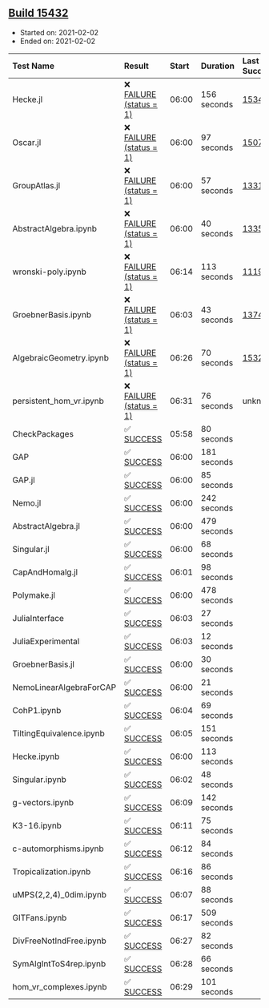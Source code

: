 ## [Build 15432](https://oscarci.mathematik.uni-kl.de/job/oscar/15432/)

* Started on: 2021-02-02
* Ended on: 2021-02-02

| Test Name    | Result | Start | Duration | Last Success | First Failure |
|:-------------|:-------|:------|:---------|:-------------|:--------------|
| Hecke.jl | ❌ [FAILURE (status = 1)](https://oscarci.mathematik.uni-kl.de/job/oscar/15432/artifact/logs/build-15432/Hecke.jl.log) | 06:00 | 156 seconds | [15344](https://oscarci.mathematik.uni-kl.de/job/oscar/15344/) | [15348](https://oscarci.mathematik.uni-kl.de/job/oscar/15348/) |
| Oscar.jl | ❌ [FAILURE (status = 1)](https://oscarci.mathematik.uni-kl.de/job/oscar/15432/artifact/logs/build-15432/Oscar.jl.log) | 06:00 | 97 seconds | [15079](https://oscarci.mathematik.uni-kl.de/job/oscar/15079/) | [15080](https://oscarci.mathematik.uni-kl.de/job/oscar/15080/) |
| GroupAtlas.jl | ❌ [FAILURE (status = 1)](https://oscarci.mathematik.uni-kl.de/job/oscar/15432/artifact/logs/build-15432/GroupAtlas.jl.log) | 06:00 | 57 seconds | [13311](https://oscarci.mathematik.uni-kl.de/job/oscar/13311/) | [13312](https://oscarci.mathematik.uni-kl.de/job/oscar/13312/) |
| AbstractAlgebra.ipynb | ❌ [FAILURE (status = 1)](https://oscarci.mathematik.uni-kl.de/job/oscar/15432/artifact/logs/build-15432/AbstractAlgebra.ipynb.log) | 06:00 | 40 seconds | [13355](https://oscarci.mathematik.uni-kl.de/job/oscar/13355/) | [13356](https://oscarci.mathematik.uni-kl.de/job/oscar/13356/) |
| wronski-poly.ipynb | ❌ [FAILURE (status = 1)](https://oscarci.mathematik.uni-kl.de/job/oscar/15432/artifact/logs/build-15432/wronski-poly.ipynb.log) | 06:14 | 113 seconds | [11192](https://oscarci.mathematik.uni-kl.de/job/oscar/11192/) | [11193](https://oscarci.mathematik.uni-kl.de/job/oscar/11193/) |
| GroebnerBasis.ipynb | ❌ [FAILURE (status = 1)](https://oscarci.mathematik.uni-kl.de/job/oscar/15432/artifact/logs/build-15432/GroebnerBasis.ipynb.log) | 06:03 | 43 seconds | [13748](https://oscarci.mathematik.uni-kl.de/job/oscar/13748/) | [13749](https://oscarci.mathematik.uni-kl.de/job/oscar/13749/) |
| AlgebraicGeometry.ipynb | ❌ [FAILURE (status = 1)](https://oscarci.mathematik.uni-kl.de/job/oscar/15432/artifact/logs/build-15432/AlgebraicGeometry.ipynb.log) | 06:26 | 70 seconds | [15322](https://oscarci.mathematik.uni-kl.de/job/oscar/15322/) | [15323](https://oscarci.mathematik.uni-kl.de/job/oscar/15323/) |
| persistent_hom_vr.ipynb | ❌ [FAILURE (status = 1)](https://oscarci.mathematik.uni-kl.de/job/oscar/15432/artifact/logs/build-15432/persistent_hom_vr.ipynb.log) | 06:31 | 76 seconds | unknown | unknown |
| CheckPackages | ✅ [SUCCESS](https://oscarci.mathematik.uni-kl.de/job/oscar/15432/artifact/logs/build-15432/CheckPackages.log) | 05:58 | 80 seconds |  |  |
| GAP | ✅ [SUCCESS](https://oscarci.mathematik.uni-kl.de/job/oscar/15432/artifact/logs/build-15432/GAP.log) | 06:00 | 181 seconds |  |  |
| GAP.jl | ✅ [SUCCESS](https://oscarci.mathematik.uni-kl.de/job/oscar/15432/artifact/logs/build-15432/GAP.jl.log) | 06:00 | 85 seconds |  |  |
| Nemo.jl | ✅ [SUCCESS](https://oscarci.mathematik.uni-kl.de/job/oscar/15432/artifact/logs/build-15432/Nemo.jl.log) | 06:00 | 242 seconds |  |  |
| AbstractAlgebra.jl | ✅ [SUCCESS](https://oscarci.mathematik.uni-kl.de/job/oscar/15432/artifact/logs/build-15432/AbstractAlgebra.jl.log) | 06:00 | 479 seconds |  |  |
| Singular.jl | ✅ [SUCCESS](https://oscarci.mathematik.uni-kl.de/job/oscar/15432/artifact/logs/build-15432/Singular.jl.log) | 06:00 | 68 seconds |  |  |
| CapAndHomalg.jl | ✅ [SUCCESS](https://oscarci.mathematik.uni-kl.de/job/oscar/15432/artifact/logs/build-15432/CapAndHomalg.jl.log) | 06:01 | 98 seconds |  |  |
| Polymake.jl | ✅ [SUCCESS](https://oscarci.mathematik.uni-kl.de/job/oscar/15432/artifact/logs/build-15432/Polymake.jl.log) | 06:00 | 478 seconds |  |  |
| JuliaInterface | ✅ [SUCCESS](https://oscarci.mathematik.uni-kl.de/job/oscar/15432/artifact/logs/build-15432/JuliaInterface.log) | 06:03 | 27 seconds |  |  |
| JuliaExperimental | ✅ [SUCCESS](https://oscarci.mathematik.uni-kl.de/job/oscar/15432/artifact/logs/build-15432/JuliaExperimental.log) | 06:03 | 12 seconds |  |  |
| GroebnerBasis.jl | ✅ [SUCCESS](https://oscarci.mathematik.uni-kl.de/job/oscar/15432/artifact/logs/build-15432/GroebnerBasis.jl.log) | 06:00 | 30 seconds |  |  |
| NemoLinearAlgebraForCAP | ✅ [SUCCESS](https://oscarci.mathematik.uni-kl.de/job/oscar/15432/artifact/logs/build-15432/NemoLinearAlgebraForCAP.log) | 06:00 | 21 seconds |  |  |
| CohP1.ipynb | ✅ [SUCCESS](https://oscarci.mathematik.uni-kl.de/job/oscar/15432/artifact/logs/build-15432/CohP1.ipynb.log) | 06:04 | 69 seconds |  |  |
| TiltingEquivalence.ipynb | ✅ [SUCCESS](https://oscarci.mathematik.uni-kl.de/job/oscar/15432/artifact/logs/build-15432/TiltingEquivalence.ipynb.log) | 06:05 | 151 seconds |  |  |
| Hecke.ipynb | ✅ [SUCCESS](https://oscarci.mathematik.uni-kl.de/job/oscar/15432/artifact/logs/build-15432/Hecke.ipynb.log) | 06:00 | 113 seconds |  |  |
| Singular.ipynb | ✅ [SUCCESS](https://oscarci.mathematik.uni-kl.de/job/oscar/15432/artifact/logs/build-15432/Singular.ipynb.log) | 06:02 | 48 seconds |  |  |
| g-vectors.ipynb | ✅ [SUCCESS](https://oscarci.mathematik.uni-kl.de/job/oscar/15432/artifact/logs/build-15432/g-vectors.ipynb.log) | 06:09 | 142 seconds |  |  |
| K3-16.ipynb | ✅ [SUCCESS](https://oscarci.mathematik.uni-kl.de/job/oscar/15432/artifact/logs/build-15432/K3-16.ipynb.log) | 06:11 | 75 seconds |  |  |
| c-automorphisms.ipynb | ✅ [SUCCESS](https://oscarci.mathematik.uni-kl.de/job/oscar/15432/artifact/logs/build-15432/c-automorphisms.ipynb.log) | 06:12 | 84 seconds |  |  |
| Tropicalization.ipynb | ✅ [SUCCESS](https://oscarci.mathematik.uni-kl.de/job/oscar/15432/artifact/logs/build-15432/Tropicalization.ipynb.log) | 06:16 | 86 seconds |  |  |
| uMPS(2,2,4)_0dim.ipynb | ✅ [SUCCESS](https://oscarci.mathematik.uni-kl.de/job/oscar/15432/artifact/logs/build-15432/uMPS-2-2-4-_0dim.ipynb.log) | 06:07 | 88 seconds |  |  |
| GITFans.ipynb | ✅ [SUCCESS](https://oscarci.mathematik.uni-kl.de/job/oscar/15432/artifact/logs/build-15432/GITFans.ipynb.log) | 06:17 | 509 seconds |  |  |
| DivFreeNotIndFree.ipynb | ✅ [SUCCESS](https://oscarci.mathematik.uni-kl.de/job/oscar/15432/artifact/logs/build-15432/DivFreeNotIndFree.ipynb.log) | 06:27 | 82 seconds |  |  |
| SymAlgIntToS4rep.ipynb | ✅ [SUCCESS](https://oscarci.mathematik.uni-kl.de/job/oscar/15432/artifact/logs/build-15432/SymAlgIntToS4rep.ipynb.log) | 06:28 | 66 seconds |  |  |
| hom_vr_complexes.ipynb | ✅ [SUCCESS](https://oscarci.mathematik.uni-kl.de/job/oscar/15432/artifact/logs/build-15432/hom_vr_complexes.ipynb.log) | 06:29 | 101 seconds |  |  |
